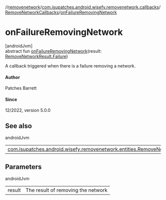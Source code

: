 //[removenetwork](../../../index.md)/[com.isupatches.android.wisefy.removenetwork.callbacks](../index.md)/[RemoveNetworkCallbacks](index.md)/[onFailureRemovingNetwork](on-failure-removing-network.md)

# onFailureRemovingNetwork

[androidJvm]\
abstract fun [onFailureRemovingNetwork](on-failure-removing-network.md)(result: [RemoveNetworkResult.Failure](../../com.isupatches.android.wisefy.removenetwork.entities/-remove-network-result/-failure/index.md))

A callback triggered when there is a failure removing a network.

#### Author

Patches Barrett

#### Since

12/2022, version 5.0.0

## See also

androidJvm

| | |
|---|---|
| [com.isupatches.android.wisefy.removenetwork.entities.RemoveNetworkResult](../../com.isupatches.android.wisefy.removenetwork.entities/-remove-network-result/index.md) |  |

## Parameters

androidJvm

| | |
|---|---|
| result | The result of removing the network |
